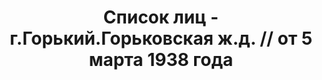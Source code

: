 ---
title: Список лиц - г.Горький.Горьковская ж.д. // от 5 марта 1938 года
description: РГАСПИ, ф.17, оп.171, дело 415, лист 87
images:
- /disk/pictures/v07/17-171-415-087.jpg
- /disk/pictures/v07/17-171-415-088.jpg
- /disk/pictures/v07/17-171-415-089.jpg
- /disk/pictures/v07/17-171-415-090.jpg
- /disk/pictures/v07/17-171-415-091.jpg
- /disk/pictures/v07/17-171-415-092.jpg
---